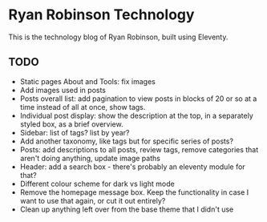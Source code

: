 # Ryan Robinson Technology

This is the technology blog of Ryan Robinson, built using Eleventy.

## TODO

- Static pages About and Tools: fix images
- Add images used in posts
- Posts overall list: add pagination to view posts in blocks of 20 or so at a time instead of all at once, show tags.
- Individual post display: show the description at the top, in a separately styled box, as a brief overview.
- Sidebar: list of tags? list by year?
- Add another taxonomy, like tags but for specific series of posts?
- Posts: add descriptions to all posts, review tags, remove categories that aren't doing anything, update image paths
- Header: add a search box - there's probably an eleventy module for that?
- Different colour scheme for dark vs light mode
- Remove the homepage message box. Keep the functionality in case I want to use that again, or cut it out entirely?
- Clean up anything left over from the base theme that I didn't use
